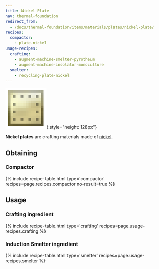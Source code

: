 ```yaml
---
title: Nickel Plate
nav: thermal-foundation
redirect_from:
  - /docs/thermal-foundation/items/materials/plates/nickel-plate/
recipes:
  compactor:
    - plate-nickel
usage-recipes:
  crafting:
    - augment-machine-smelter-pyrotheum
    - augment-machine-insolator-monoculture
  smelter:
    - recycling-plate-nickel
---
```


![Nickel plate](/assets/images/thermal-foundation/plate-nickel.png){:style="height: 128px"}


**Nickel plates** are crafting materials made of [nickel](/docs/nickel-ingot/).


Obtaining
---------

### Compactor
{% include recipe-table.html type='compactor' recipes=page.recipes.compactor no-result=true %}


Usage
-----

### Crafting ingredient
{% include recipe-table.html type='crafting' recipes=page.usage-recipes.crafting %}

### Induction Smelter ingredient
{% include recipe-table.html type='smelter' recipes=page.usage-recipes.smelter %}
